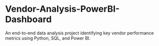# Vendor-Analysis-PowerBI-Dashboard
An end-to-end data analysis project identifying key vendor performance metrics using Python, SQL, and Power BI.
